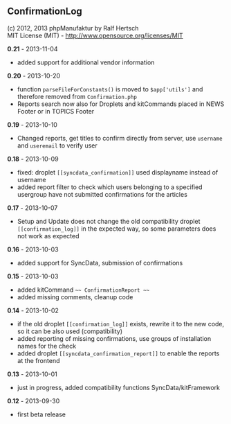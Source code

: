 ## ConfirmationLog ##

(c) 2012, 2013 phpManufaktur by Ralf Hertsch<br/>
MIT License (MIT) - <http://www.opensource.org/licenses/MIT>

**0.21** - 2013-11-04

* added support for additional vendor information

**0.20** - 2013-10-20

* function `parseFileForConstants()`  is moved to `$app['utils']` and therefore removed from `Confirmation.php`
* Reports search now also for Droplets and kitCommands placed in NEWS Footer or in TOPICS Footer

**0.19** - 2013-10-10

* Changed reports, get titles to confirm directly from server, use `username` and `useremail` to verify user

**0.18** - 2013-10-09

* fixed: droplet `[[syncdata_confirmation]]` used displayname instead of username
* added report filter to check which users belonging to a specified usergroup have not submitted confirmations for the articles

**0.17** - 2013-10-07

* Setup and Update does not change the old compatibility droplet `[[confirmation_log]]` in the expected way, so some parameters does not work as expected

**0.16** - 2013-10-03

* added support for SyncData, submission of confirmations

**0.15** - 2013-10-03

* added kitCommand `~~ ConfirmationReport ~~` 
* added missing comments, cleanup code

**0.14** - 2013-10-02

* if the old droplet `[[confirmation_log]]` exists, rewrite it to the new code, so it can be also used (compatibility)
* added reporting of missing confirmations, use groups of installation names for the check
* added droplet `[[syncdata_confirmation_report]]` to enable the reports at the frontend 

**0.13** - 2013-10-01

* just in progress, added compatibility functions SyncData/kitFramework

**0.12** - 2013-09-30

* first beta release